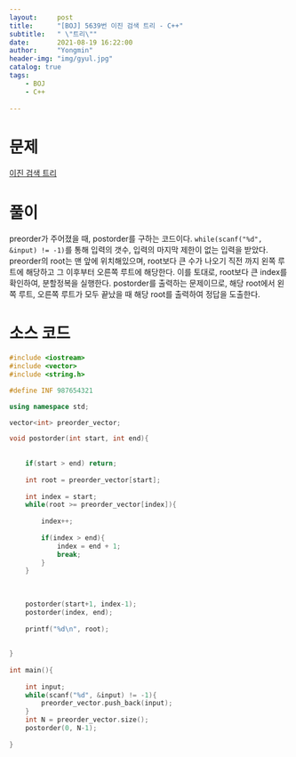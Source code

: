```yaml
---
layout:     post
title:      "[BOJ] 5639번 이진 검색 트리 - C++"
subtitle:   " \"트리\""
date:       2021-08-19 16:22:00
author:     "Yongmin"
header-img: "img/gyul.jpg"
catalog: true
tags:
    - BOJ
    - C++
  
---
```


# 문제
[이진 검색 트리](https://www.acmicpc.net/problem/5639)

# 풀이

preorder가 주어졌을 때, postorder를 구하는 코드이다. ``while(scanf("%d", &input) != -1)``를 통해 입력의 갯수, 입력의 마지막 제한이 없는 입력을 받았다.
preorder의 root는 맨 앞에 위치해있으며, root보다 큰 수가 나오기 직전 까지 왼쪽 루트에 해당하고 그 이후부터 오른쪽 루트에 해당한다.
이를 토대로, root보다 큰 index를 확인하여, 분할정복을 실행한다.
postorder를 출력하는 문제이므로, 해당 root에서 왼쪽 루트, 오른쪽 루트가 모두 끝났을 때 해당 root를 출력하여 정답을 도출한다.

# 소스 코드

```c++
#include <iostream>
#include <vector>
#include <string.h>

#define INF 987654321

using namespace std;

vector<int> preorder_vector;

void postorder(int start, int end){
    
    
    if(start > end) return;
    
    int root = preorder_vector[start];
    
    int index = start;
    while(root >= preorder_vector[index]){
        
        index++;
        
        if(index > end){
            index = end + 1;
            break;
        }
    }
    
    
    
    postorder(start+1, index-1);
    postorder(index, end);
    
    printf("%d\n", root);
    
    
}
 
int main(){
    
    int input;
    while(scanf("%d", &input) != -1){
        preorder_vector.push_back(input);
    }
    int N = preorder_vector.size();
    postorder(0, N-1);
    
}
```
